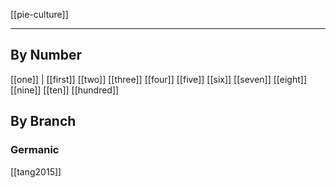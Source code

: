 [[pie-culture]]

---

## By Number
[[one]] | [[first]]
[[two]]
[[three]]
[[four]]
[[five]]
[[six]]
[[seven]]
[[eight]]
[[nine]]
[[ten]]
[[hundred]]



## By Branch
### Germanic
[[tang2015]]